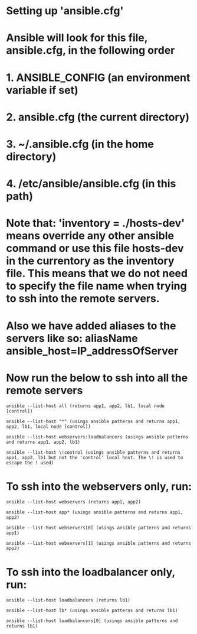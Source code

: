 <!-- MAKE SURE YOU ARE IN THE CURRENT DIRECTORY BEFORE RUNNING ANY OF THE ANSIBLE COMMAND ON THE COMMAND LINE -->

<!-- BEFORE RUUNING THE COMMAND BELOW MAKE SURE THE AWS EC2 INSTANCES ARE IN RUNNING MODE -->

# Setting up 'ansible.cfg'

# Ansible will look for this file, ansible.cfg, in the following order

# 1. ANSIBLE_CONFIG (an environment variable if set)

# 2. ansible.cfg (the current directory)

# 3. ~/.ansible.cfg (in the home directory)

# 4. /etc/ansible/ansible.cfg (in this path)

# Note that: 'inventory = ./hosts-dev' means override any other ansible command or use this file hosts-dev in the currentory as the inventory file. This means that we do not need to specify the file name when trying to ssh into the remote servers.

# Also we have added aliases to the servers like so: aliasName ansible_host=IP_addressOfServer

# Now run the below to ssh into all the remote servers

    ansible --list-host all (returns app1, app2, lb1, local node [control])

    ansible --list-host "*" (usings ansible patterns and returns app1, app2, lb1, local node [control])

    ansible --list-host webservers:loadbalancers (usings ansible patterns and returns app1, app2, lb1)

    ansible --list-host \!control (usings ansible patterns and returns app1, app2, lb1 but not the 'control' local host. The \! is used to escape the ! used)

# To ssh into the webservers only, run:

    ansible --list-host webservers (returns app1, app2)

    ansible --list-host app* (usings ansible patterns and returns app1, app2)

    ansible --list-host webservers[0] (usings ansible patterns and returns app1)

    ansible --list-host webservers[1] (usings ansible patterns and returns app2)

# To ssh into the loadbalancer only, run:

    ansible --list-host loadbalancers (returns lb1)

    ansible --list-host lb* (usings ansible patterns and returns lb1)

    ansible --list-host loadbalancers[0] (usings ansible patterns and returns lb1)
